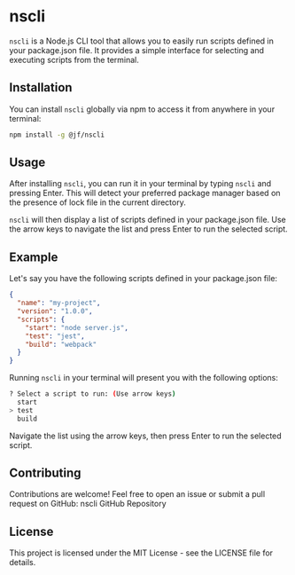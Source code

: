 # nscli

`nscli` is a Node.js CLI tool that allows you to easily run scripts defined in your package.json file. It provides a simple interface for selecting and executing scripts from the terminal.

## Installation

You can install `nscli` globally via npm to access it from anywhere in your terminal:

```bash
npm install -g @jf/nscli
```

## Usage

After installing `nscli`, you can run it in your terminal by typing `nscli` and pressing Enter. This will detect your preferred package manager based on the presence of lock file in the current directory.

`nscli` will then display a list of scripts defined in your package.json file. Use the arrow keys to navigate the list and press Enter to run the selected script.

## Example 

Let's say you have the following scripts defined in your package.json file:

```json
{
  "name": "my-project",
  "version": "1.0.0",
  "scripts": {
    "start": "node server.js",
    "test": "jest",
    "build": "webpack"
  }
}
```

Running `nscli` in your terminal will present you with the following options:

```bash 
? Select a script to run: (Use arrow keys)
  start
> test
  build
```

Navigate the list using the arrow keys, then press Enter to run the selected script.

## Contributing

Contributions are welcome! Feel free to open an issue or submit a pull request on GitHub: nscli GitHub Repository

## License

This project is licensed under the MIT License - see the LICENSE file for details.

